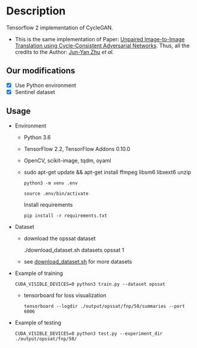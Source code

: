 # Description

Tensorflow 2 implementation of CycleGAN.

- This is the same implementation of Paper: [Unpaired Image-to-Image Translation using Cycle-Consistent Adversarial Networks](https://arxiv.org/pdf/1703.10593.pdf). Thus, all the credits to the Author: [Jun-Yan Zhu](https://people.eecs.berkeley.edu/~junyanz/) *et al.*

## Our modifications

- [x] Use Python environment
- [x] Sentinel dataset

## Usage

- Environment

  - Python 3.6

  - TensorFlow 2.2, TensorFlow Addons 0.10.0

  - OpenCV, scikit-image, tqdm, oyaml

  - sudo apt-get update && apt-get install ffmpeg libsm6 libxext6 unzip

    ```console
    python3 -m venv .env

    source .env/bin/activate
    ```

    Install requirements

    ```console
    pip install -r requirements.txt
    ```

- Dataset

  - download the opssat dataset

    ./download_dataset.sh datasets opssat 1

  - see [download_dataset.sh](./download_dataset.sh) for more datasets

- Example of training

    ```console
    CUDA_VISIBLE_DEVICES=0 python3 train.py --dataset opssat
    ```

  - tensorboard for loss visualization

    ```console
    tensorboard --logdir ./output/opssat/fnp/50/summaries --port 6006
    ```

- Example of testing

    ```console
    CUDA_VISIBLE_DEVICES=0 python3 test.py --experiment_dir ./output/opssat/fnp/50/
    ```
